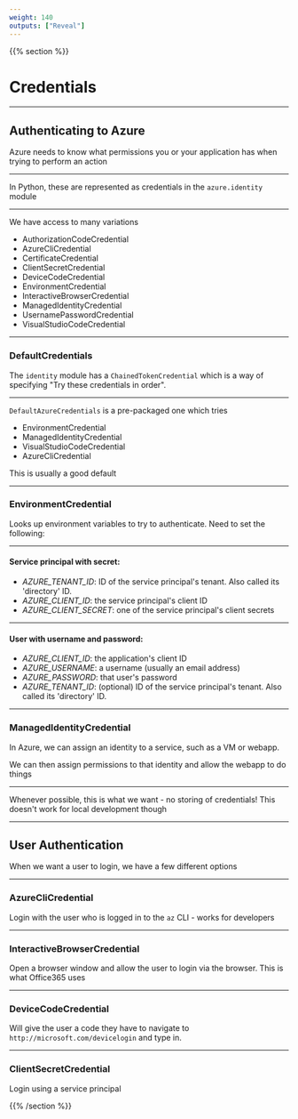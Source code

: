 ```yaml
---
weight: 140
outputs: ["Reveal"]
---
```


{{% section %}}

# Credentials

---

## Authenticating to Azure

Azure needs to know what permissions you or your application has when trying to perform an action

---

In Python, these are represented as credentials in the `azure.identity` module

---

We have access to many variations

- AuthorizationCodeCredential
- AzureCliCredential
- CertificateCredential
- ClientSecretCredential
- DeviceCodeCredential
- EnvironmentCredential
- InteractiveBrowserCredential
- ManagedIdentityCredential
- UsernamePasswordCredential
- VisualStudioCodeCredential

---

### DefaultCredentials

The `identity` module has a `ChainedTokenCredential` which is a way of specifying "Try these credentials in order".

---

`DefaultAzureCredentials` is a pre-packaged one which tries

- EnvironmentCredential
- ManagedIdentityCredential
- VisualStudioCodeCredential
- AzureCliCredential

This is usually a good default

---

### EnvironmentCredential

Looks up environment variables to try to authenticate. Need to set the following:

---

#### Service principal with secret:

- *AZURE_TENANT_ID*: ID of the service principal's tenant. Also called its 'directory' ID.
- *AZURE_CLIENT_ID*: the service principal's client ID
- *AZURE_CLIENT_SECRET*: one of the service principal's client secrets

---

#### User with username and password:

- *AZURE_CLIENT_ID*: the application's client ID
- *AZURE_USERNAME*: a username (usually an email address)
- *AZURE_PASSWORD*: that user's password
- *AZURE_TENANT_ID*: (optional) ID of the service principal's tenant. Also called its 'directory' ID.

---

### ManagedIdentityCredential

In Azure, we can assign an identity to a service, such as a VM or webapp.

We can then assign permissions to that identity and allow the webapp to do things

---

Whenever possible, this is what we want - no storing of credentials! This doesn't work for local development though

---

## User Authentication

When we want a user to login, we have a few different options

---

### AzureCliCredential

Login with the user who is logged in to the `az` CLI - works for developers

---

### InteractiveBrowserCredential

Open a browser window and allow the user to login via the browser. This is what Office365 uses

---

### DeviceCodeCredential

Will give the user a code they have to navigate to `http://microsoft.com/devicelogin` and type in. 

---

### ClientSecretCredential

Login using a service principal

{{% /section %}}